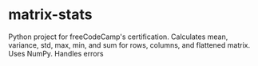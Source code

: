 # matrix-stats
Python project for freeCodeCamp's certification. Calculates mean, variance, std, max, min, and sum for rows, columns, and flattened matrix. Uses NumPy. Handles errors
